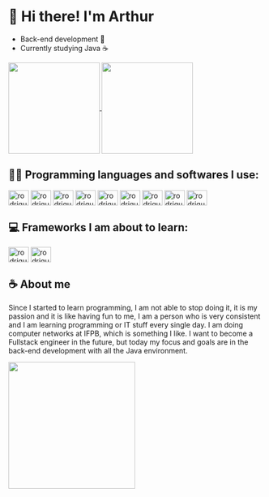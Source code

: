 <h1> 👋 Hi there! I'm Arthur </h1>

- Back-end development 🚀
- Currently studying Java ☕

<div>
  <a href="https://github.com/arthurrodrigues-dev/github-readme-stats">
    <img height=180em align="center" src="https://github-readme-stats.vercel.app/api?username=arthurrodrigues-dev&show_icons=true&theme=radical"/>
  </a>
  <a href="https://github.com/arthurrodrigues-dev/convoychat">
    <img height=180em align="center" src="https://github-readme-stats.vercel.app/api/top-langs?username=arthurrodrigues-dev&layout=compact&langs_count=8&theme=radical" />
  </a>
</div>

<h2> 👩‍💻 Programming languages and softwares I use: </h2>

<div style="display: inline-block">
  <img align="center" alt="rodrigues-java" height="30" width="40" src="https://cdn.jsdelivr.net/gh/devicons/devicon/icons/java/java-original.svg"/>
  <img align="center" alt="rodrigues-python" height="30" width="40" src="https://cdn.jsdelivr.net/gh/devicons/devicon/icons/python/python-original.svg" />       
  <img align="center" alt="rodrigues-javascript" height="30" width="40" src="https://cdn.jsdelivr.net/gh/devicons/devicon/icons/javascript/javascript-original.svg" />   
  <img align="center" alt="rodrigues-html" height="30" width="40"  src="https://cdn.jsdelivr.net/gh/devicons/devicon/icons/html5/html5-original.svg"/>
  <img align="center" alt="rodrigues-css3" height="30" width="40"   src="https://cdn.jsdelivr.net/gh/devicons/devicon/icons/css3/css3-original.svg" />
  <img align="center" alt="rodrigues-mysql" height="30" width="40" src="https://cdn.jsdelivr.net/gh/devicons/devicon/icons/mysql/mysql-plain.svg" /> 
  <img align="center" alt="rodrigues-git" height="30" width="40" src="https://cdn.jsdelivr.net/gh/devicons/devicon/icons/git/git-original.svg" />  
  <img align="center" alt="rodrigues-linux" height="30" width="40" src="https://cdn.jsdelivr.net/gh/devicons/devicon/icons/linux/linux-original.svg" />  
  <img  align="center" alt="rodrigues-bash" height="30" width="40"  src="https://cdn.jsdelivr.net/gh/devicons/devicon/icons/bash/bash-plain.svg" />
</div>

<h2> 💻 Frameworks I am about to learn: </h2>

<div style="display: inline-block">
  
<img align="center" alt="rodrigues-spring" height="30" width="40" src="https://cdn.jsdelivr.net/gh/devicons/devicon/icons/spring/spring-original.svg" />
          
<img align="center" alt="rodrigues-angular" height="30" width="40" src="https://cdn.jsdelivr.net/gh/devicons/devicon/icons/angularjs/angularjs-plain.svg" />
          
</div

<div>
  <h2> ☕ About me </h2>
  <p>Since I started to learn programming, I am not able to stop doing it, it is my passion and it is like having fun to me, I am a person who is very consistent and I am learning programming or IT stuff every single day. I am doing computer networks at IFPB, which is something I like. I want to become a Fullstack engineer in the future, but today my focus and goals are in the back-end development with all the Java environment.</p>

  <img src="https://github.com/arthurrodrigues-dev/arthurrodrigues-dev/assets/117749096/0d119a57-7d5d-403f-898a-ccfae7afb4fe" width="250" height="250">

</div>

